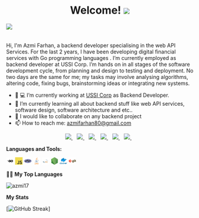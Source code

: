 <h1 align='center'>Welcome! <img src="https://media.giphy.com/media/hvRJCLFzcasrR4ia7z/giphy.gif" width="25px"></h1>

![](https://visitor-badge.glitch.me/badge?page_id=azmi17)

<br />
Hi, I'm Azmi Farhan, a backend developer specialising in the web API Services. For the last 2 years, I have been developing digital financial services with Go programming languages . I’m currently employed as backend developer at USSI Corp. I’m hands on in all stages of the software development cycle, from planning and design to testing and deployment. No two days are the same for me; my tasks may involve analysing algorithms, altering code, fixing bugs, brainstorming ideas or integrating new systems.

- 👨 💻 I’m currently working at [USSI Corp](https://ussi.co.id/) as Backend Developer.
- 🌱 I’m currently learning all about backend stuff like web API services, software design, software architecture and etc..
- 👯 I would like to collaborate on any backend project
- 📫 How to reach me: [azmifarhan80@gmail.com](mailto://azmifarhan80@gmail.com)

<p align='center'>
<a href="https://twitter.com/azmi_farhan17">
  <img src="https://img.shields.io/badge/twitter-%231DA1F2.svg?&style=for-the-badge&logo=twitter&logoColor=white" />
</a>&nbsp;&nbsp;
<a href="https://instagram.com/azmifarrhan">
  <img src="https://img.shields.io/badge/instagram-%231DA1F2.svg?&style=for-the-badge&logo=instagram&logoColor=white" />
</a>&nbsp;&nbsp;
<a href="https://www.facebook.com/thereddevilsince1878/">
  <img src="https://img.shields.io/badge/facebook-%231DA1F2.svg?&style=for-the-badge&logo=facebook&logoColor=white" />
</a>&nbsp;&nbsp;
<a href="https://www.linkedin.com/in/azmifarhan17/">
  <img src="https://img.shields.io/badge/linkedin-%230077B5.svg?&style=for-the-badge&logo=linkedin&logoColor=white" />
</a>&nbsp;&nbsp;
<a href="https://medium.com/@azmifarhan80">
  <img src="https://img.shields.io/badge/medium-%2312100E.svg?&style=for-the-badge&logo=medium&logoColor=white" />
</a>&nbsp;&nbsp;
<a href="mailto:chandrashibezzo@gmail.com">
  <img src="https://img.shields.io/badge/email me-%23D14836.svg?&style=for-the-badge&logo=gmail&logoColor=white" />
</a>&nbsp;&nbsp;
</p>

**Languages and Tools:**

<code><img height="20" src="https://raw.githubusercontent.com/github/explore/80688e429a7d4ef2fca1e82350fe8e3517d3494d/topics/go/go.png"></code>
<code><img height="20" src="https://raw.githubusercontent.com/github/explore/80688e429a7d4ef2fca1e82350fe8e3517d3494d/topics/javascript/javascript.png"></code>
<code><img height="20" src="https://raw.githubusercontent.com/github/explore/80688e429a7d4ef2fca1e82350fe8e3517d3494d/topics/php/php.png"></code>
<code><img height="20" src="https://raw.githubusercontent.com/github/explore/80688e429a7d4ef2fca1e82350fe8e3517d3494d/topics/java/java.png"></code>
<code><img height="20" src="https://raw.githubusercontent.com/github/explore/80688e429a7d4ef2fca1e82350fe8e3517d3494d/topics/mysql/mysql.png"></code>
<code><img height="20" src="https://raw.githubusercontent.com/github/explore/80688e429a7d4ef2fca1e82350fe8e3517d3494d/topics/nodejs/nodejs.png"></code>
<code><img height="20" src="https://raw.githubusercontent.com/github/explore/80688e429a7d4ef2fca1e82350fe8e3517d3494d/topics/docker/docker.png"></code>
<code><img height="20" src="https://raw.githubusercontent.com/github/explore/80688e429a7d4ef2fca1e82350fe8e3517d3494d/topics/git/git.png"></code>

👨‍💻 **My Top Languages**

<p> <img src="https://github-readme-stats.vercel.app/api/top-langs/?username=azmi17&theme=dark" alt="azmi17" />

**My Stats**

[![GitHub Streak](http://github-readme-streak-stats.herokuapp.com?user=azmi17&theme=dark&locale=id)]
